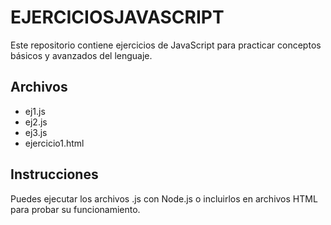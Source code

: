 # EJERCICIOSJAVASCRIPT

Este repositorio contiene ejercicios de JavaScript para practicar conceptos básicos y avanzados del lenguaje.

## Archivos
- ej1.js
- ej2.js
- ej3.js
- ejercicio1.html

## Instrucciones
Puedes ejecutar los archivos .js con Node.js o incluirlos en archivos HTML para probar su funcionamiento.
